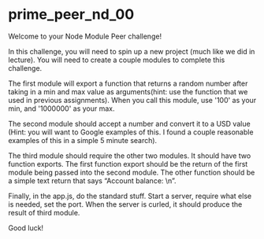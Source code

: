 # prime_peer_nd_00

Welcome to your Node Module Peer challenge!

In this challenge, you will need to spin up a new project (much like we did in lecture).  You will need to create a couple modules to complete this challenge.

The first module will export a function that returns a random number after taking in a min and max value as arguments(hint: use the function that we used in previous assignments). When you call this module, use '100' as your min, and '1000000' as your max.

The second module should accept a number and convert it to a USD value (Hint: you will want to Google examples of this. I found a couple reasonable examples of this in a simple 5 minute search).

The third module should require the other two modules. It should have two function exports. The first function export should be the return of the first module being passed into the second module. The other function should be a simple text return that says “Account balance: \n”.

Finally, in the app.js, do the standard stuff. Start a server, require what else is needed, set the port. When the server is curled, it should produce the result of third module.

Good luck!
